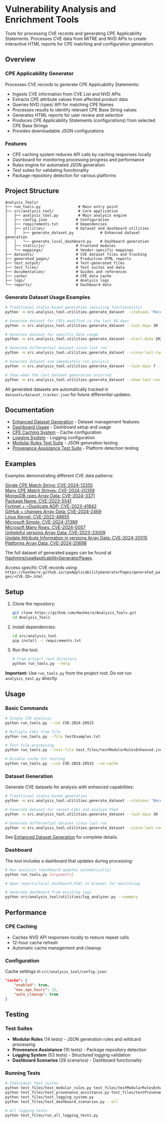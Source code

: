 # Vulnerability Analysis and Enrichment Tools

Tools for processing CVE records and generating CPE Applicability Statements. Processes CVE data from MITRE and NVD APIs to create interactive HTML reports for CPE matching and configuration generation.

## Overview

### CPE Applicability Generator

Processes CVE records to generate CPE Applicability Statements:

- Ingests CVE information from CVE List and NVD APIs
- Extracts CPE attribute values from affected product data
- Queries NVD /cpes/ API for matching CPE Names
- Processes results to identify relevant CPE Base String values
- Generates HTML reports for user review and selection
- Produces CPE Applicability Statements (configurations) from selected CPE Base Strings
- Provides downloadable JSON configurations

### Features

- CPE caching system reduces API calls by caching responses locally
- Dashboard for monitoring processing progress and performance
- Rules engine for automated JSON generation
- Test suites for validating functionality
- Package repository detection for various platforms

## Project Structure

```text
Analysis_Tools/
├── run_tools.py                 # Main entry point
├── src/analysis_tool/           # Core application
│   ├── analysis_tool.py         # Main analysis engine
│   ├── config.json             # Configuration
│   ├── requirements.txt        # Dependencies
│   ├── utilities/              # Dataset and dashboard utilities
│   │   ├── generate_dataset.py            # Enhanced dataset generation
│   │   └── generate_local_dashboard.py    # Dashboard generation
│   ├── static/js/              # Frontend modules
│   └── mappings/               # Vendor-specific mappings
├── datasets/                   # CVE dataset files and tracking
├── generated_pages/            # Production HTML reports
├── test_output/                # Test-generated files
├── test_files/                 # Test suites and data
├── documentation/              # Guides and references
├── cache/                      # CPE data cache
├── logs/                       # Analysis logs
└── reports/                    # Dashboard data
```

### Generate Dataset Usage Examples

```bash
# Traditional status-based generation (existing functionality)
python -m src.analysis_tool.utilities.generate_dataset --statuses "Received" "Awaiting Analysis"

# Generate dataset for CVEs modified in the last 30 days
python -m src.analysis_tool.utilities.generate_dataset --last-days 30

# Generate dataset for specific date range
python -m src.analysis_tool.utilities.generate_dataset --start-date 2024-01-01 --end-date 2024-01-31

# Generate differential dataset since last run
python -m src.analysis_tool.utilities.generate_dataset --since-last-run

# Generate dataset and immediately run analysis
python -m src.analysis_tool.utilities.generate_dataset --last-days 7 --run-analysis

# Show when the last dataset generation occurred
python -m src.analysis_tool.utilities.generate_dataset --show-last-run
```

All generated datasets are automatically tracked in `datasets/dataset_tracker.json` for future differential updates.

## Documentation

- [Enhanced Dataset Generation](documentation/enhanced_dataset_generation.md) - Dataset management features
- [Dashboard Usage](documentation/dashboard_usage.md) - Dashboard setup and usage
- [CPE Caching System](documentation/cpes_api_caching_system.md) - Cache configuration
- [Logging System](documentation/logging_system.md) - Logging configuration
- [Modular Rules Test Suite](documentation/modular_rules_test_suite.md) - JSON generation testing
- [Provenance Assistance Test Suite](documentation/provenance_assistance_test_suite.md) - Platform detection testing

## Examples

Examples demonstrating different CVE data patterns:  

[Single CPE Match String:  CVE-2024-12355](https://hashmire.github.io/Analysis_Tools/generated_pages/CVE-2024-12355)  
[Many CPE Match Strings:  CVE-2024-20359](https://hashmire.github.io/Analysis_Tools/generated_pages/CVE-2024-20359)  
[MongoDB cpes Array Data:  CVE-2024-3371](https://hashmire.github.io/Analysis_Tools/generated_pages/CVE-2024-3371)  
[Package Name:  CVE-2023-5541](https://hashmire.github.io/Analysis_Tools/generated_pages/CVE-2023-5541)  
[Fortinet + ~Duplicate ADP:  CVE-2023-41842](https://hashmire.github.io/Analysis_Tools/generated_pages/CVE-2023-41842)  
[GitHub + changes Array Data:  CVE-2024-2469](https://hashmire.github.io/Analysis_Tools/generated_pages/CVE-2024-2469)  
[Linux Kernel:  CVE-2022-48655](https://hashmire.github.io/Analysis_Tools/generated_pages/CVE-2022-48655)  
[Microsoft Simple:  CVE-2024-21389](https://hashmire.github.io/Analysis_Tools/generated_pages/CVE-2024-21389)  
[Microsoft Many Rows:  CVE-2024-0057](https://hashmire.github.io/Analysis_Tools/generated_pages/CVE-2024-0057)  
[Unhelpful versions Array Data:  CVE-2023-33009](https://hashmire.github.io/Analysis_Tools/generated_pages/CVE-2023-33009)  
[Update Attribute Information in versions Array Data:  CVE-2024-20515](https://hashmire.github.io/Analysis_Tools/generated_pages/CVE-2024-20515)  
[Platforms Array Data:  CVE-2024-20698](https://hashmire.github.io/Analysis_Tools/generated_pages/CVE-2024-20698)  

The full dataset of generated pages can be found at [Hashmire/cpeApplicabilityGeneratorPages](https://github.com/Hashmire/cpeApplicabilityGeneratorPages).

Access specific CVE records using: `https://hashmire.github.io/cpeApplicabilityGeneratorPages/generated_pages/<CVE-ID>.html`

## Setup

1. Clone the repository:

   ```bash
   git clone https://github.com/Hashmire/Analysis_Tools.git
   cd Analysis_Tools
   ```

2. Install dependencies:

   ```bash
   cd src/analysis_tool
   pip install -r requirements.txt
   ```

3. Run the tool:

   ```bash
   # From project root directory
   python run_tools.py --help
   ```

**Important:** Use `run_tools.py` from the project root. Do not run `analysis_tool.py` directly.

## Usage

### Basic Commands

```bash
# Single CVE analysis
python run_tools.py --cve CVE-2024-20515

# Multiple CVEs from file
python run_tools.py --file testExamples.txt

# Test file processing
python run_tools.py --test-file test_files/testModularRulesEnhanced.json

# Disable cache for testing
python run_tools.py --cve CVE-2024-20515 --no-cache
```

### Dataset Generation

Generate CVE datasets for analysis with enhanced capabilities:

```bash
# Traditional status-based generation
python -m src.analysis_tool.utilities.generate_dataset --statuses "Received" "Awaiting Analysis"

# Generate dataset for recent CVEs and analyze them
python -m src.analysis_tool.utilities.generate_dataset --last-days 30 --run-analysis

# Generate differential dataset since last run
python -m src.analysis_tool.utilities.generate_dataset --since-last-run --run-analysis
```

See [Enhanced Dataset Generation](documentation/enhanced_dataset_generation.md) for complete details.

### Dashboard

The tool includes a dashboard that updates during processing:

```bash
# Run analysis (dashboard updates automatically)
python run_tools.py [arguments]

# Open reports/local_dashboard.html in browser for monitoring

# Generate dashboard from existing logs
python src/analysis_tool/utilities/log_analyzer.py --summary
```

## Performance

### CPE Caching

- Caches NVD API responses locally to reduce repeat calls
- 12-hour cache refresh
- Automatic cache management and cleanup

### Configuration

Cache settings in `src/analysis_tool/config.json`:

```json
"cache": {
    "enabled": true,
    "max_age_hours": 12,
    "auto_cleanup": true
}
```

## Testing

### Test Suites

- **Modular Rules** (14 tests) - JSON generation rules and wildcard processing
- **Provenance Assistance** (10 tests) - Package repository detection
- **Logging System** (53 tests) - Structured logging validation
- **Dashboard Scenarios** (29 scenarios) - Dashboard functionality

### Running Tests

```bash
# Individual test suites
python test_files/test_modular_rules.py test_files/testModularRulesEnhanced.json
python test_files/test_provenance_assistance.py test_files/testProvenanceAssistance.json
python test_files/test_logging_system.py
python test_files/test_dashboard_scenarios.py --all

# All logging tests
python test_files/run_all_logging_tests.py
```
